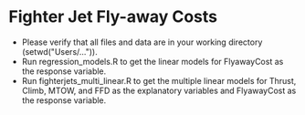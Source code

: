 # Fighter Jet Fly-away Costs

- Please verify that all files and data are in your working directory (setwd("Users/...")).
- Run regression_models.R to get the linear models for FlyawayCost as the response variable.
- Run fighterjets_multi_linear.R to get the multiple linear models for Thrust, Climb, MTOW, and FFD
  as the explanatory variables and FlyawayCost as the response variable.
